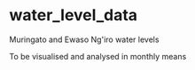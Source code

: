 # water_level_data
Muringato and Ewaso Ng'iro water levels


To be visualised and analysed in monthly means
